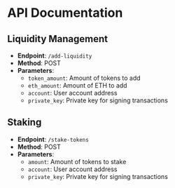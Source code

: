 # API Documentation

## Liquidity Management

- **Endpoint**: `/add-liquidity`
- **Method**: POST
- **Parameters**: 
  - `token_amount`: Amount of tokens to add
  - `eth_amount`: Amount of ETH to add
  - `account`: User account address
  - `private_key`: Private key for signing transactions

## Staking

- **Endpoint**: `/stake-tokens`
- **Method**: POST
- **Parameters**: 
  - `amount`: Amount of tokens to stake
  - `account`: User account address
  - `private_key`: Private key for signing transactions
